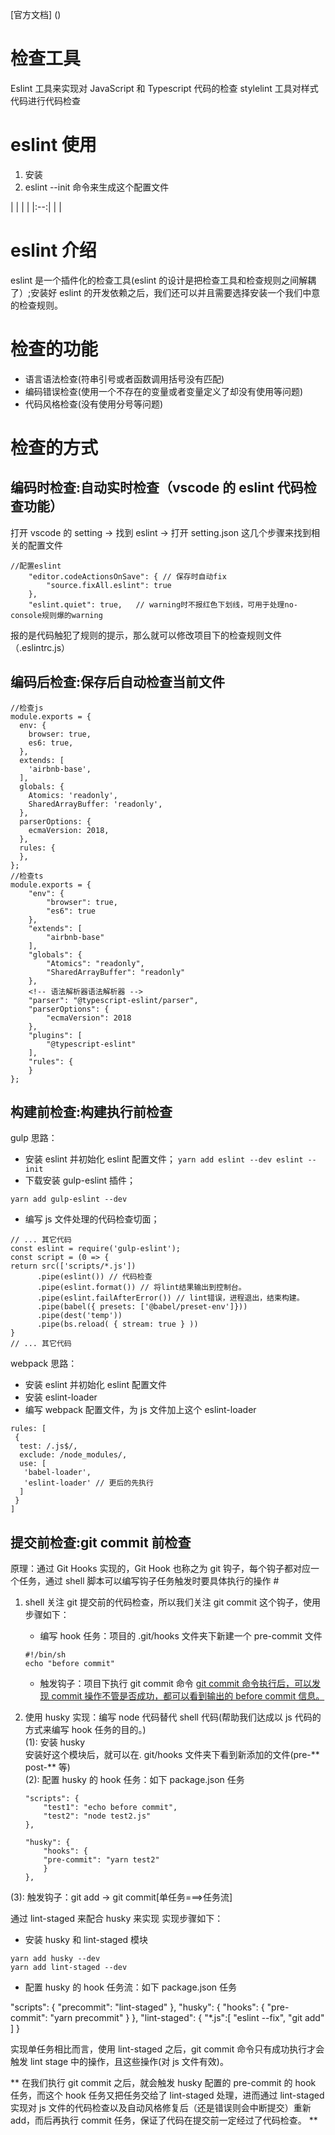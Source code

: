 [官方文档] ()

# 检查工具

Eslint 工具来实现对 JavaScript 和 Typescript 代码的检查
stylelint 工具对样式代码进行代码检查

# eslint 使用

1. 安装
2. eslint --init 命令来生成这个配置文件

| | | |
|:--:| | |

# eslint 介绍

eslint 是一个插件化的检查工具(eslint 的设计是把检查工具和检查规则之间解耦了）;安装好 eslint 的开发依赖之后，我们还可以并且需要选择安装一个我们中意的检查规则。

# 检查的功能

- 语言语法检查(符串引号或者函数调用括号没有匹配)
- 编码错误检查(使用一个不存在的变量或者变量定义了却没有使用等问题)
- 代码风格检查(没有使用分号等问题)

# 检查的方式

## 编码时检查:自动实时检查（vscode 的 eslint 代码检查功能）

打开 vscode 的 setting -> 找到 eslint -> 打开 setting.json 这几个步骤来找到相关的配置文件

```
//配置eslint
    "editor.codeActionsOnSave": { // 保存时自动fix
        "source.fixAll.eslint": true
    },
    "eslint.quiet": true,   // warning时不报红色下划线，可用于处理no-console规则爆的warning
```

报的是代码触犯了规则的提示，那么就可以修改项目下的检查规则文件（.eslintrc.js）

## 编码后检查:保存后自动检查当前文件

```
//检查js
module.exports = {
  env: {
    browser: true,
    es6: true,
  },
  extends: [
    'airbnb-base',
  ],
  globals: {
    Atomics: 'readonly',
    SharedArrayBuffer: 'readonly',
  },
  parserOptions: {
    ecmaVersion: 2018,
  },
  rules: {
  },
};
//检查ts
module.exports = {
    "env": {
        "browser": true,
        "es6": true
    },
    "extends": [
        "airbnb-base"
    ],
    "globals": {
        "Atomics": "readonly",
        "SharedArrayBuffer": "readonly"
    },
    <!-- 语法解析器语法解析器 -->
    "parser": "@typescript-eslint/parser",
    "parserOptions": {
        "ecmaVersion": 2018
    },
    "plugins": [
        "@typescript-eslint"
    ],
    "rules": {
    }
};
```

## 构建前检查:构建执行前检查

gulp 思路：

- 安装 eslint 并初始化 eslint 配置文件；
  `yarn add eslint --dev eslint --init`
- 下载安装 gulp-eslint 插件；

```
yarn add gulp-eslint --dev
```

- 编写 js 文件处理的代码检查切面；

```
// ... 其它代码
const eslint = require('gulp-eslint');
const script = (0 => {
return src(['scripts/*.js'])
      .pipe(eslint()) // 代码检查
      .pipe(eslint.format()) // 将lint结果输出到控制台。
      .pipe(eslint.failAfterError()) // lint错误，进程退出，结束构建。
      .pipe(babel({ presets: ['@babel/preset-env']}))
      .pipe(dest('temp'))
      .pipe(bs.reload( { stream: true } ))
}
// ... 其它代码
```

webpack 思路：

- 安装 eslint 并初始化 eslint 配置文件
- 安装 eslint-loader
- 编写 webpack 配置文件，为 js 文件加上这个 eslint-loader

```
rules: [
 {
  test: /.js$/,
  exclude: /node_modules/,
  use: [
   'babel-loader',
   'eslint-loader' // 更后的先执行
  ]
 }
]
```

## 提交前检查:git commit 前检查

原理：通过 Git Hooks 实现的，Git Hook 也称之为 git 钩子，每个钩子都对应一个任务，通过 shell 脚本可以编写钩子任务触发时要具体执行的操作 #

1.  shell
    关注 git 提交前的代码检查，所以我们关注 git commit 这个钩子，使用步骤如下：

    - 编写 hook 任务：项目的 .git/hooks 文件夹下新建一个 pre-commit 文件

    ```
    #!/bin/sh
    echo "before commit"
    ```

    - 触发钩子：项目下执行 git commit 命令
      <u>git commit 命令执行后，可以发现 commit 操作不管是否成功，都可以看到输出的 before commit 信息。</u>

2.  使用 husky 实现：编写 node 代码替代 shell 代码(帮助我们达成以 js 代码的方式来编写 hook 任务的目的。)  
    (1): 安装 husky  
    安装好这个模块后，就可以在. git/hooks 文件夹下看到新添加的文件(pre-** post-** 等)  
    (2): 配置 husky 的 hook 任务：如下 package.json 任务

        "scripts": {
            "test1": "echo before commit",
            "test2": "node test2.js"
        },

        "husky": {
            "hooks": {
            "pre-commit": "yarn test2"
            }
        },

(3): 触发钩子：git add -> git commit[单任务===>任务流]

通过 lint-staged 来配合 husky 来实现
实现步骤如下：

- 安装 husky 和 lint-staged 模块

```
yarn add husky --dev
yarn add lint-staged --dev
```

- 配置 husky 的 hook 任务流：如下 package.json 任务



"scripts": {
    "precommit": "lint-staged"
},
"husky": {
    "hooks": {
        "pre-commit": "yarn precommit"
    }
},
"lint-staged": {
    "\*.js":[
        "eslint --fix",
        "git add"
    ]
}



实现单任务相比而言，使用 lint-staged 之后，git commit 命令只有成功执行才会触发 lint stage 中的操作，且这些操作(对 js 文件有效)。

** 在我们执行 git commit 之后，就会触发 husky 配置的 pre-commit 的 hook 任务，而这个 hook 任务又把任务交给了 lint-staged 处理，进而通过 lint-staged 实现对 js 文件的代码检查以及自动风格修复后（还是错误则会中断提交）重新 add，而后再执行 commit 任务，保证了代码在提交前一定经过了代码检查。 **

